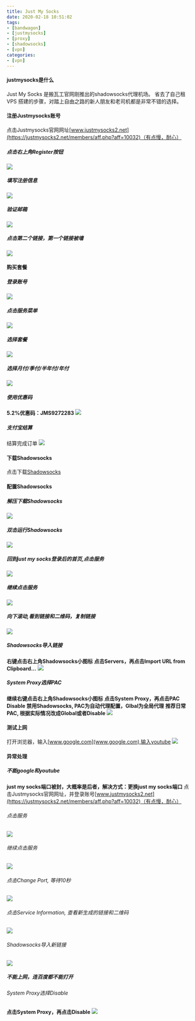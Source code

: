 ```yaml
---
title: Just My Socks
date: 2020-02-18 10:51:02
tags: 
- [bandwagon]
- [justmysocks]
- [proxy]
- [shadowsocks]
- [vpn]
categories: 
- [vpn]
---
```

#### justmysocks是什么
Just My Socks 是搬瓦工官网刚推出的shadowsocks代理机场。
省去了自己租 VPS 搭建的步骤，对踏上自由之路的新人朋友和老司机都是非常不错的选择。
<!-- more -->

#### 注册Justmysocks账号
点击Justmysocks官网网址[www.justmysocks2.net](https://justmysocks2.net/members/aff.php?aff=10032)（有点慢，耐心）
##### 点击右上角Register按钮
![](/2020/02/justmysocks/register1.png)
##### 填写注册信息
![](/2020/02/justmysocks/register2.png)
##### 验证邮箱
![](/2020/02/justmysocks/register3.png)
##### 点击第二个链接，第一个链接被墙
![](/2020/02/justmysocks/register4.png)

#### 购买套餐
##### 登录账号
![](/2020/02/justmysocks/buy1.png)
##### 点击服务菜单
![](/2020/02/justmysocks/buy2.png)
##### 选择套餐
![](/2020/02/justmysocks/buy3.png)
##### 选择月付/季付/半年付/年付
![](/2020/02/justmysocks/buy4.png)
##### 使用优惠码
**5.2%优惠码：JMS9272283**
![](/2020/02/justmysocks/buy5.png)
##### 支付宝结算
结算完成订单
![](/2020/02/justmysocks/buy6.png)


#### 下载Shadowsocks
点击下载[Shadowsocks](https://github.com/shadowsocks/shadowsocks-windows/releases/download/4.1.9.2/Shadowsocks-4.1.9.2.zip)

#### 配置Shadowsocks
##### 解压下载Shadowsocks
![](/2020/02/justmysocks/configure1.png)
##### 双击运行Shadowsocks
![](/2020/02/justmysocks/configure2.png)
##### 回到just my socks登录后的首页,点击服务
![](/2020/02/justmysocks/configure3.png)
##### 继续点击服务
![](/2020/02/justmysocks/configure4.png)
##### 向下滚动,看到链接和二维码，复制链接
![](/2020/02/justmysocks/configure5.png)
##### Shadowsocks导入链接
**右键点击右上角Shadowsocks小图标**
**点击Servers，再点击Import URL from Clipboard...**
![](/2020/02/justmysocks/configure6.png)
##### System Proxy选择PAC
**继续右键点击右上角Shadowsocks小图标**
**点击System Proxy，再点击PAC**
**Disable 禁用Shadowsocks, PAC为自动代理配置，Glbal为全局代理**
**推荐日常PAC, 根据实际情况改成Global或者Disable**
![](/2020/02/justmysocks/configure7.png)

#### 测试上网
打开浏览器，输入[www.google.com](www.google.com),输入youtube
![](/2020/02/justmysocks/test1.png)

#### 异常处理
##### 不能google和youtube
**just my socks端口被封，大概率是后者，解决方式：更换just my socks端口**
点击Justmysocks官网网址，并登录账号[www.justmysocks2.net](https://justmysocks2.net/members/aff.php?aff=10032)（有点慢，耐心）
###### 点击服务
![](/2020/02/justmysocks/configure3.png)
###### 继续点击服务
![](/2020/02/justmysocks/configure4.png)
###### 点击Change Port, 等待10秒
![](/2020/02/justmysocks/problem1.png)
###### 点击Service Information, 查看新生成的链接和二维码
![](/2020/02/justmysocks/problem2.png)
###### Shadowsocks导入新链接
![](/2020/02/justmysocks/configure6.png)
##### 不能上网，连百度都不能打开
###### System Proxy选择Disable
**点击System Proxy，再点击Disable**
![](/2020/02/justmysocks/configure7.png)